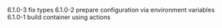 6.1.0-3 fix types
6.1.0-2 prepare configuration via environment variables
6.1.0-1 build container using actions

